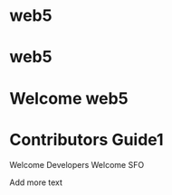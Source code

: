 # web5
web5
=========
Welcome web5
==========
Contributors Guide1
========
Welcome Developers
Welcome SFO

Add more text
